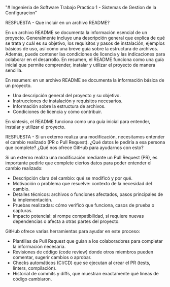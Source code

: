 "# Ingenieria de Software Trabajo Practico 1 - Sistemas de Gestion de la Configuracion" 

RESPUESTA - Que incluir en un archivo README?

En un archivo README se documenta la información esencial de un proyecto. 
Generalmente incluye una descripción general que explica de qué se trata y cuál es su objetivo, los requisitos y pasos de instalación, ejemplos básicos de uso, así como una breve guía sobre la estructura de archivos. 
Además, puede contener las condiciones de licencia y las indicaciones para colaborar en el desarrollo. En resumen, el README funciona como una guía inicial que permite comprender, instalar y utilizar el proyecto de manera sencilla.

En resumen: en un archivo README se documenta la información básica de un proyecto.

- Una descripción general del proyecto y su objetivo.
- Instrucciones de instalación y requisitos necesarios.
- Información sobre la estructura de archivos.
- Condiciones de licencia y cómo contribuir.

En síntesis, el README funciona como una guía inicial para entender, instalar y utilizar el proyecto.

RESPUESTA - Si un externo realiza una modificación, necesitamos entender el cambio realizado (PR o Pull Request). ¿Qué datos le pediría a esa persona que complete? ¿Qué nos ofrece GitHub para ayudarnos con esto?

Si un externo realiza una modificación mediante un Pull Request (PR), es importante pedirle que complete ciertos datos para poder entender el cambio realizado:

- Descripción clara del cambio: qué se modificó y por qué.
- Motivación o problema que resuelve: contexto de la necesidad del cambio.
- Detalles técnicos: archivos o funciones afectados, pasos principales de la implementación.
- Pruebas realizadas: cómo verificó que funciona, casos de prueba o capturas.
- Impacto potencial: si rompe compatibilidad, si requiere nuevas dependencias o afecta a otras partes del proyecto.

GitHub ofrece varias herramientas para ayudar en este proceso:

- Plantillas de Pull Request que guían a los colaboradores para completar la información necesaria.
- Revisiones de código (code review) donde otros miembros pueden comentar, sugerir cambios o aprobar.
- Checks automáticos (CI/CD) que se ejecutan al crear el PR (tests, linters, compilación).
- Historial de commits y diffs, que muestran exactamente qué líneas de código cambiaron.
